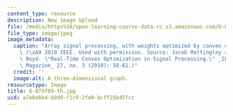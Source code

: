 ```yaml
---
content_type: resource
description: New image Upload
file: /media/https%3A/open-learning-course-data-rc.s3.amazonaws.com/6-079-introduction-to-convex-optimization-fall-2009/a7e0abb4b8d0f1c92fe0bcff25b45fcc_6-079f09-th.jpg
file_type: image/jpeg
image_metadata:
  caption: "Array signal processing, with weights optimized by convex optimization.\
    \ (\xA9 2010 IEEE. Used with permission. Source: Jacob Mattingley and Stephen\
    \ Boyd. \"Real-Time Convex Optimization in Signal Processing.\" _IEEE Signal Processing\
    \ Magazine_ 27, no. 3 (2010): 50-61.)"
  credit: ''
  image-alt: A three-dimensional graph.
resourcetype: Image
title: 6-079f09-th.jpg
uid: a7e0abb4-b8d0-f1c9-2fe0-bcff25b45fcc
---
```

